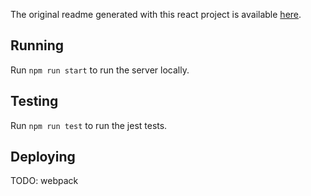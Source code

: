 The original readme generated with this react project is available [here](https://github.com/facebookincubator/create-react-app).


## Running

Run `npm run start` to run the server locally.

## Testing

Run `npm run test` to run the jest tests.

## Deploying

TODO: webpack
